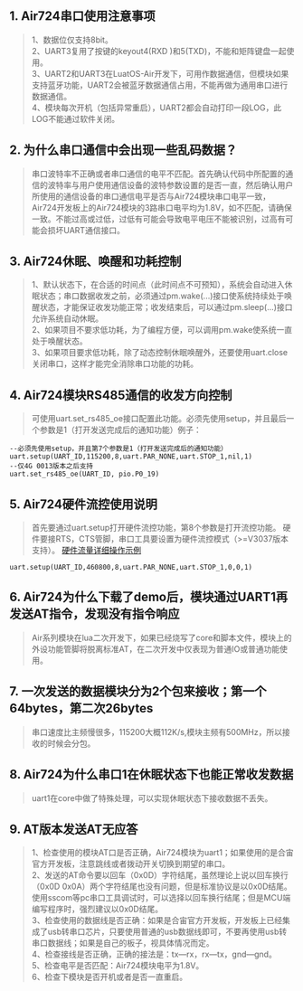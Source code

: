 ## 1. Air724串口使用注意事项
>1、数据位仅支持8bit。<br>
>2、UART3复用了按键的keyout4(RXD )和5(TXD)，不能和矩阵键盘一起使用。<br>
>3、UART2和UART3在LuatOS-Air开发下，可用作数据通信，但模块如果支持蓝牙功能，UART2会被蓝牙数据通信占用，不能再做为通用串口进行数据通信。<br>
>4、模块每次开机（包括异常重启），UART2都会自动打印一段LOG，此LOG不能通过软件关闭。

## 2. 为什么串口通信中会出现一些乱码数据？
>串口波特率不正确或者串口通信的电平不匹配。首先确认代码中所配置的通信的波特率与用户使用通信设备的波特参数设置的是否一直，然后确认用户所使用的通信设备的串口通信电平是否与Air724模块串口电平一致，Air724开发板上的Air724模块的3路串口电平均为1.8V，如不匹配，请确保一致。不能过高或过低，过低有可能会导致电平电压不能被识别，过高有可能会损坏UART通信接口。

## 3. Air724休眠、唤醒和功耗控制
>1、默认状态下，在合适的时间点（此时间点不可预知），系统会自动进入休眠状态；串口数据收发之前，必须通过pm.wake(...)接口使系统持续处于唤醒状态，才能保证收发功能正常；收发结束后，可以通过pm.sleep(...)接口允许系统自动休眠。<br>
>2、如果项目不要求低功耗，为了编程方便，可以调用pm.wake使系统一直处于唤醒状态。<br>
>3、如果项目要求低功耗，除了动态控制休眠唤醒外，还要使用uart.close关闭串口，这样才能完全消除串口功能的功耗。

## 4. Air724模块RS485通信的收发方向控制
>可使用uart.set_rs485_oe接口配置此功能。必须先使用setup，并且最后一个参数是1（打开发送完成后的通知功能）例子：

```
--必须先使用setup，并且第7个参数是1（打开发送完成后的通知功能）
uart.setup(UART_ID,115200,8,uart.PAR_NONE,uart.STOP_1,nil,1) 
--仅4G 0013版本之后支持
uart.set_rs485_oe(UART_ID, pio.P0_19) 
```

## 5. Air724硬件流控使用说明
>首先要通过uart.setup打开硬件流控功能，第8个参数是打开流控功能。
>硬件要接RTS，CTS管脚，串口工具要设置为硬件流控模式（>=V3037版本支持）。
>[硬件流量详细操作示例](https://doc.openluat.com/share_article/WyeqftFpUbL57 "硬流控功能")

```
uart.setup(UART_ID,460800,8,uart.PAR_NONE,uart.STOP_1,0,0,1)
```
## 6. Air724为什么下载了demo后，模块通过UART1再发送AT指令，发现没有指令响应
>Air系列模块在lua二次开发下，如果已经烧写了core和脚本文件，模块上的外设功能管脚将脱离标准AT，在二次开发中仅表现为普通IO或普通功能使用。

## 7. 一次发送的数据模块分为2个包来接收；第一个64bytes，第二次26bytes
>串口速度比主频慢很多，115200大概112K/s,模块主频有500MHz，所以接收的时候会分包。

## 8. Air724为什么串口1在休眠状态下也能正常收发数据
>uart1在core中做了特殊处理，可以实现休眠状态下接收数据不丢失。

## 9. AT版本发送AT无应答
>1、检查使用的模块AT口是否正确，Air724模块为uart1；如果使用的是合宙官方开发板，注意跳线或者拨动开关切换到期望的串口。<br>
>2、发送的AT命令要以回车（0x0D）字符结尾，虽然理论上说以回车换行（0x0D 0x0A）两个字符结尾也没有问题，但是标准协议是以0x0D结尾。使用sscom等pc串口工具调试时，可以选择以回车换行结尾；但是MCU端编写程序时，强烈建议以0x0D结尾。<br>
>3、检查使用的数据线是否正确：如果是合宙官方开发板，开发板上已经集成了usb转串口芯片，只要使用普通的usb数据线即可，不要再使用usb转串口数据线；如果是自己的板子，视具体情况而定。<br>
>4、检查接线是否正确，正确的接法是：tx—rx，rx—tx，gnd—gnd。<br>
>5、检查电平是否匹配：Air724模块电平为1.8V。<br>
>6、检查下模块是否开机或者是否一直重启。
